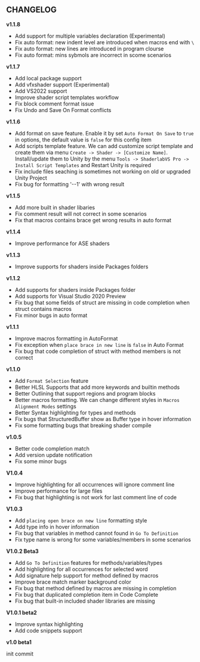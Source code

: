 ## CHANGELOG

**v1.1.8**

- Add support for multiple variables declaration (Experimental)
- Fix auto format: new indent level are introduced when macros end with `\` 
- Fix auto format: new lines are introduced in program clourse
- Fix auto format: mins sybmols are incorrect in scome scenarios


**v1.1.7**

- Add local package support
- Add vfxshader support (Experimental)
- Add VS2022 support
- Improve shader script templates workflow
- Fix block comment format issue
- Fix Undo and Save On Format conflicts

**v1.1.6**

- Add format on save feature. Enable it by set `Auto Format On Save` to `true` in options, the default value is `false` for this config item
- Add scripts template feature. We can add customize script template and create them via menu `Create -> Shader -> [Customize Name]`. Install/update them to Unity by the menu `Tools -> ShaderlabVS Pro -> Install Script Templates` and Restart Unity is required
- Fix include files seaching is sometimes not working on old or upgraded Unity Project
- Fix bug for formatting '--1' with wrong result


**v1.1.5**

- Add more built in shader libaries
- Fix comment result will not correct in some scenarios
- Fix that macros contains brace get wrong results in auto format

**v1.1.4**

- Improve performance for ASE shaders

**v1.1.3**

- Improve supports for shaders inside Packages folders

**v1.1.2**

- Add supports for shaders inside Packages folder
- Add supports for Visual Studio 2020 Preview
- Fix bug that some fields of struct are missing in code completion when struct contains macros
- Fix minor bugs in auto format

**v1.1.1**

- Improve macros formatting in AutoFormat
- Fix exception when `place brace in new line` is `false` in Auto Format
- Fix bug that code completion of struct with method members is not correct

**v1.1.0**

- Add `Format Selection` feature
- Better HLSL Supports that add more keywords and builtin methods
- Better Outlining that support regions and program blocks
- Better macros formatting. We can change different styles in `Macros Alignment Modes` settings
- Better Syntax highlighting for types and methods
- Fix bugs that StructuredBuffer show as Buffer type in hover information
- Fix some formatting bugs that breaking shader compile

**v1.0.5**

* Better code completion match
* Add version update notification
* Fix some minor bugs

**V1.0.4**

* Improve highlighting for all occurrences will ignore comment line
* Improve performance for large files
* Fix bug that highlighting is not work for last comment line of code

**V1.0.3**

* Add `placing open brace on new line` formatting style
* Add type info in hover information
* Fix bug that variables in method cannot found in `Go To Definition`
* Fix type name is wrong for some variables/members in some scenarios

**V1.0.2 Beta3**

- Add `Go To Definition` features for methods/variables/types
- Add highlighting for all occurrences for selected word
- Add signature help support for method defined by macros
- Improve brace match marker background color 
- Fix bug that method defined by macros are missing in completion
- Fix bug that duplicated completion item in Code Complete
- Fix bug that built-in included shader libraries are missing

**V1.0.1 beta2**

- Improve syntax highlighting
- Add code snippets support

**v1.0 beta1**

init commit
